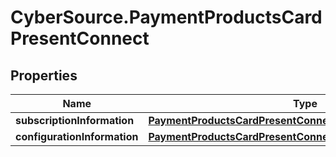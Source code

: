 # CyberSource.PaymentProductsCardPresentConnect

## Properties
Name | Type | Description | Notes
------------ | ------------- | ------------- | -------------
**subscriptionInformation** | [**PaymentProductsCardPresentConnectSubscriptionInformation**](PaymentProductsCardPresentConnectSubscriptionInformation.md) |  | [optional] 
**configurationInformation** | [**PaymentProductsCardPresentConnectConfigurationInformation**](PaymentProductsCardPresentConnectConfigurationInformation.md) |  | [optional] 


